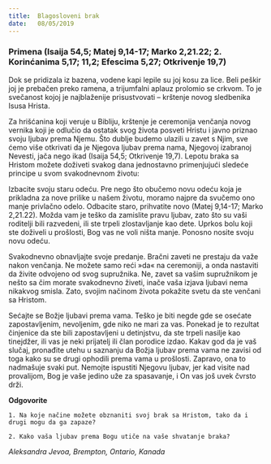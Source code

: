 ```yaml
---
title:  Blagosloveni brak
date:   08/05/2019
---
```


### Primena (Isaija 54,5; Matej 9,14-17; Marko 2,21.22; 2. Korinćanima 5,17; 11,2; Efescima 5,27; Otkrivenje 19,7)

Dok se pridizala iz bazena, vodene kapi lepile su joj kosu za lice. Beli peškir joj je prebačen  preko ramena, a  trijumfalni aplauz prolomio se crkvom. To je svečanost kojoj je najblaženije prisustvovati – krštenje novog sledbenika Isusa Hrista.

Za hrišćanina koji veruje u Bibliju, krštenje je ceremonija venčanja novog vernika koji je odlučio da ostatak svog života posveti Hristu i javno priznao svoju ljubav prema Njemu. Što dublje budemo ulazili u zavet s Njim, sve ćemo više otkrivati da je Njegova ljubav prema nama, Njegovoj izabranoj Nevesti, jača nego ikad (Isaija 54,5; Otkrivenje 19,7). Lepotu braka sa Hristom možete doživeti svakog dana jednostavno primenjujući sledeće principe u svom svakodnevnom životu:  

Izbacite svoju staru odeću. Pre nego što obučemo novu odeću koja je prikladna za nove prilike u našem životu, moramo najpre da svučemo ono manje privlačno odelo. Odbacite staro, prihvatite novo (Matej 9,14-17; Marko 2,21.22). Možda vam je teško da zamislite pravu ljubav, zato što su vaši roditelji bili razvedeni, ili ste trpeli zlostavljanje kao dete. Uprkos bolu koji ste doživeli u prošlosti, Bog vas ne voli ništa manje. Ponosno nosite svoju novu odeću.

Svakodnevno obnavljajte svoje predanje. Bračni zaveti ne prestaju da važe nakon venčanja. Ne možete samo reći »da« na ceremoniji, a onda nastaviti da živite odvojeno od svog supružnika. Ne, zavet sa vašim supružnikom je nešto sa čim morate svakodnevno živeti, inače vaša izjava ljubavi nema nikakvog smisla. Zato, svojim načinom života pokažite svetu da ste venčani sa Hristom.

Sećajte se Božje ljubavi prema vama. Teško je biti negde gde se osećate zapostavljenim, nevoljenim, gde niko ne mari za vas. Ponekad je to rezultat činjenice da ste bili zapostavljeni u detinjstvu, da ste trpeli nasilje kao tinejdžer, ili vas je neki prijatelj ili član porodice izdao. Kakav god da je vaš slučaj, pronađite utehu u saznanju da Božja ljubav prema vama ne zavisi od toga kako su se drugi ophodili prema vama u prošlosti. Zapravo, ona to nadmašuje svaki put. Nemojte ispustiti Njegovu ljubav, jer kad visite nad provalijom, Bog je vaše jedino uže za spasavanje, i On vas još uvek čvrsto drži.

**Odgovorite**

`1.	Na koje načine možete obznaniti svoj brak sa Hristom, tako da i drugi mogu da ga zapaze?`

`2.	Kako vaša ljubav prema Bogu utiče na vaše shvatanje braka? `

*Aleksandra Jevoa, Brempton, Ontario, Kanada*